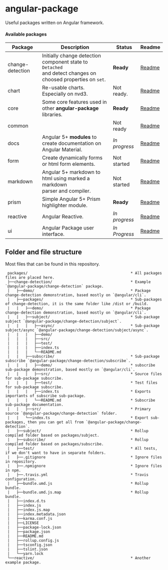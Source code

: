 # angular-package

Useful packages written on Angular framework.

#### Available packages

| Package          | Description                                    | Status      | Readme         |
|------------------|------------------------------------------------|-------------|--------------|
| change-detection | Initially change detection component state to `Detached`<br/> and detect changes on choosed properties on `set`. | **Ready**  |   [Readme][0] |
| chart            | Re-usable charts. Especially on nvd3.          | Not ready.              |   [Readme][1]  |
| core             | Some core features used in other **angular-package** libraries. | **Ready**     |   [Readme][2]  |
| common           |                                                | Not ready    |   [Readme][3]  |
| docs             | Angular 5+ **modules** to create documentation on Angular Material. | *In progress* |   [Readme][4] |
| form             | Create dynamically forms or html form elements.| Not started   |   [Readme][5]  |
| markdown         | Angular 5+ markdown to html using marked a markdown <br/>parser and compiler.  | Not started   |   [Readme][6]  |
| prism            | Simple Angular 5+ Prism highlighter module.    | **Ready**     |   [Readme][7] |
| reactive         | Angular Reactive. | *In progress*   |   [Readme][8] |
| ui               | Angular Package user interface. | *In Progress*  |   [Readme][9] |


 [0]: https://github.com/angular-package/angular-package/tree/master/packages/change-detection#readme
 [1]: https://
 [2]: https://github.com/angular-package/angular-package/tree/master/packages/core#readme
 [3]: https://
 [4]: https://github.com/angular-package/angular-package/tree/master/packages/docs#readme
 [5]: https://
 [6]: https://
 [7]: https://github.com/angular-package/angular-package/tree/master/packages/prism#readme
 [8]: https://github.com/angular-package/angular-package/tree/master/packages/reactive#readme
 [9]: https://


## Folder and file structure

Most files that can be found in this repository.

```
 packages/                                              * All packages files are placed here.
 ├──change-detection/                                   * Example `@angular-package/change-detection` package.
 |   ├──demo/                                           * Package change-detection demonstration, based mostly on `@angular/cli`.
 |   ├──packages/                                       * Sub-packages of change-detection, it is the same folder like /dist or /build.
 |   |   ├──demo/                                       * Package change-detection demonstration, based mostly on `@angular/cli`.
 |   |   ├──subject/                                    * Sub-package subject `@angular-package/change-detection/subject`.
 |   |   |   ├──async/                                  * Sub-package subject/async `@angular-package/change-detection/subject/async`.
 |   |   |   ├──demo/
 |   |   |   ├──src/
 |   |   |   ├──test/
 |   |   |   ├──index.ts
 |   |   |   └──README.md
 |   |   ├──subscribe/                                  * Sub-package subscribe `@angular-package/change-detection/subscribe`.
 |   |   |   ├──demo/                                   * subscribe sub-package demonstration, based mostly on `@angular/cli`.
 |   |   |   ├──src/                                    * Source files for sub-package subscribe.
 |   |   |   ├──test/                                   * Test files for sub-package subscribe.
 |   |   |   ├──index.ts                                * Exports importants of subscribe sub-package.
 |   |   |   └──README.md                               * Subscribe sub-package documentation.
 |   |   ├──src/                                        * Primary source `@angular-package/change-detection` folder.
 |   |   └──index.ts                                    * Export sub-packages, then you can get all from `@angular-package/change-detection`.
 |   ├──subject/                                        * Rollup compiled folder based on packages/subject.
 |   ├──subscribe/                                      * Rollup compiled folder based on packages/subscribe.
 |   ├──test/                                           * All tests, if we don't want to have in separate folders.
 |   ├──.gitignore                                      * Ignore files in repository.
 |   ├──.npmignore                                      * Ignore files in npm.
 |   ├──.travis.yml                                     * Travis configuration.
 |   ├──bundle.umd.js                                   * Rollup bundle.
 |   ├──bundle.umd.js.map                               * Rollup bundle.
 |   ├──index.d.ts
 |   ├──index.js
 |   ├──index.js.map
 |   ├──index.metadata.json
 |   ├──karma.conf.js
 |   ├──LICENSE
 |   ├──package-lock.json
 |   ├──package.json
 |   ├──README.md
 |   ├──rollup.config.js
 |   ├──tsconfig.json
 |   ├──tslint.json
 |   └──yarn.lock
 └──reactive/                                           * Another example package.
```